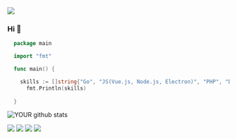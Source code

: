 <img src="https://cdn.wallpapersafari.com/59/73/Oyd3C1.gif">

### Hi 👋
```Go
  package main

  import "fmt"

  func main() {

    skills := []string{"Go", "JS(Vue.js, Node.js, Electron)", "PHP", "DOCKER", "MYSQL"}
	  fmt.Println(skills)
    
  }
```

![YOUR github stats](https://github-readme-stats.vercel.app/api?username=edson2001)

[<img src="https://img.shields.io/badge/twitter-%231DA1F2.svg?&style=for-the-badge&logo=twitter&logoColor=white" />](https://twitter.com/EdsonDo40815240) 
[<img src="https://img.shields.io/badge/linkedin-%230077B5.svg?&style=for-the-badge&logo=linkedin&logoColor=white" />](https://www.linkedin.com/in/edson-dos-santos-bandola-768a6918a/) [<img src = "https://img.shields.io/badge/instagram-%23E4405F.svg?&style=for-the-badge&logo=instagram&logoColor=white">](https://www.instagram.com/edson.t1wre3/) [<img src = "https://img.shields.io/badge/facebook-%231877F2.svg?&style=for-the-badge&logo=facebook&logoColor=white">](https://www.facebook.com/profile.php?id=100032925097927)
